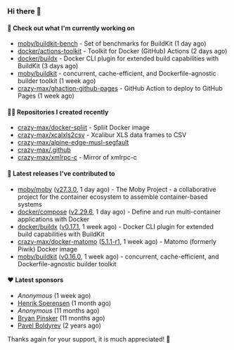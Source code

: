 ### Hi there 👋

#### 👷 Check out what I'm currently working on

- [moby/buildkit-bench](https://github.com/moby/buildkit-bench) - Set of benchmarks for BuildKit (1 day ago)
- [docker/actions-toolkit](https://github.com/docker/actions-toolkit) - Toolkit for Docker (GitHub) Actions (2 days ago)
- [docker/buildx](https://github.com/docker/buildx) - Docker CLI plugin for extended build capabilities with BuildKit (3 days ago)
- [moby/buildkit](https://github.com/moby/buildkit) - concurrent, cache-efficient, and Dockerfile-agnostic builder toolkit (1 week ago)
- [crazy-max/ghaction-github-pages](https://github.com/crazy-max/ghaction-github-pages) - GitHub Action to deploy to GitHub Pages (1 week ago)

#### 👨‍💻 Repositories I created recently

- [crazy-max/docker-spliit](https://github.com/crazy-max/docker-spliit) - Spliit Docker image
- [crazy-max/xcalxls2csv](https://github.com/crazy-max/xcalxls2csv) - Xcalibur XLS data frames to CSV
- [crazy-max/alpine-edge-musl-segfault](https://github.com/crazy-max/alpine-edge-musl-segfault)
- [crazy-max/.github](https://github.com/crazy-max/.github)
- [crazy-max/xmlrpc-c](https://github.com/crazy-max/xmlrpc-c) - Mirror of xmlrpc-c

#### 🚀 Latest releases I've contributed to

- [moby/moby](https://github.com/moby/moby) ([v27.3.0](https://github.com/moby/moby/releases/tag/v27.3.0), 1 day ago) - The Moby Project - a collaborative project for the container ecosystem to assemble container-based systems
- [docker/compose](https://github.com/docker/compose) ([v2.29.6](https://github.com/docker/compose/releases/tag/v2.29.6), 1 day ago) - Define and run multi-container applications with Docker
- [docker/buildx](https://github.com/docker/buildx) ([v0.17.1](https://github.com/docker/buildx/releases/tag/v0.17.1), 1 week ago) - Docker CLI plugin for extended build capabilities with BuildKit
- [crazy-max/docker-matomo](https://github.com/crazy-max/docker-matomo) ([5.1.1-r1](https://github.com/crazy-max/docker-matomo/releases/tag/5.1.1-r1), 1 week ago) - Matomo (formerly Piwik) Docker image
- [moby/buildkit](https://github.com/moby/buildkit) ([v0.16.0](https://github.com/moby/buildkit/releases/tag/v0.16.0), 1 week ago) - concurrent, cache-efficient, and Dockerfile-agnostic builder toolkit

#### ❤️ Latest sponsors
- _Anonymous_ (1 week ago)
- [Henrik Soerensen](https://github.com/hsoerensen) (1 month ago)
- _Anonymous_ (11 months ago)
- [Bryan Pinsker](https://github.com/BryanPinsker) (11 months ago)
- [Pavel Boldyrev](https://github.com/bpg) (2 years ago)

Thanks again for your support, it is much appreciated! 🙏
